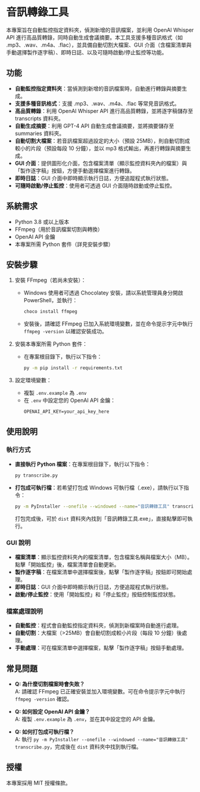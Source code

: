 # 音訊轉錄工具

本專案旨在自動監控指定資料夾，偵測新增的音訊檔案，並利用 OpenAI Whisper API 進行高品質轉錄，同時自動生成會議摘要。本工具支援多種音訊格式（如 .mp3、.wav、.m4a、.flac），並具備自動切割大檔案、GUI 介面（含檔案清單與手動選擇製作逐字稿）、即時日誌、以及可隨時啟動/停止監控等功能。

## 功能

- **自動監控指定資料夾**：當偵測到新增的音訊檔案時，自動進行轉錄與摘要生成。
- **支援多種音訊格式**：支援 .mp3、.wav、.m4a、.flac 等常見音訊格式。
- **高品質轉錄**：利用 OpenAI Whisper API 進行高品質轉錄，並將逐字稿儲存至 transcripts 資料夾。
- **自動生成摘要**：利用 GPT-4 API 自動生成會議摘要，並將摘要儲存至 summaries 資料夾。
- **自動切割大檔案**：若音訊檔案超過設定的大小（預設 25MB），則自動切割成較小的片段（預設每段 10 分鐘），並以 mp3 格式輸出，再進行轉錄與摘要生成。
- **GUI 介面**：提供圖形化介面，包含檔案清單（顯示監控資料夾內的檔案）與「製作逐字稿」按鈕，方便手動選擇檔案進行轉錄。
- **即時日誌**：GUI 介面中即時顯示執行日誌，方便追蹤程式執行狀態。
- **可隨時啟動/停止監控**：使用者可透過 GUI 介面隨時啟動或停止監控。

## 系統需求

- Python 3.8 或以上版本
- FFmpeg（用於音訊檔案切割與轉換）
- OpenAI API 金鑰
- 本專案所需 Python 套件（詳見安裝步驟）

## 安裝步驟

1. 安裝 FFmpeg（若尚未安裝）：
   - Windows 使用者可透過 Chocolatey 安裝，請以系統管理員身分開啟 PowerShell，並執行：
     ```bash
     choco install ffmpeg
     ```
   - 安裝後，請確認 FFmpeg 已加入系統環境變數，並在命令提示字元中執行 `ffmpeg -version` 以確認安裝成功。

2. 安裝本專案所需 Python 套件：
   - 在專案根目錄下，執行以下指令：
     ```bash
     py -m pip install -r requirements.txt
     ```

3. 設定環境變數：
   - 複製 `.env.example` 為 `.env`
   - 在 `.env` 中設定您的 OpenAI API 金鑰：
     ```
     OPENAI_API_KEY=your_api_key_here
     ```

## 使用說明

### 執行方式

- **直接執行 Python 檔案**：在專案根目錄下，執行以下指令：
  ```bash
  py transcribe.py
  ```

- **打包成可執行檔**：若希望打包成 Windows 可執行檔（.exe），請執行以下指令：
  ```bash
  py -m PyInstaller --onefile --windowed --name="音訊轉錄工具" transcribe.py
  ```
  打包完成後，可於 `dist` 資料夾內找到「音訊轉錄工具.exe」，直接點擊即可執行。

### GUI 說明

- **檔案清單**：顯示監控資料夾內的檔案清單，包含檔案名稱與檔案大小（MB）。點擊「開始監控」後，檔案清單會自動更新。
- **製作逐字稿**：在檔案清單中選擇檔案後，點擊「製作逐字稿」按鈕即可開始處理。
- **即時日誌**：GUI 介面中即時顯示執行日誌，方便追蹤程式執行狀態。
- **啟動/停止監控**：使用「開始監控」和「停止監控」按鈕控制監控狀態。

### 檔案處理說明

- **自動監控**：程式會自動監控指定資料夾，偵測到新檔案時自動進行處理。
- **自動切割**：大檔案（>25MB）會自動切割成較小片段（每段 10 分鐘）後處理。
- **手動處理**：可在檔案清單中選擇檔案，點擊「製作逐字稿」按鈕手動處理。

## 常見問題

- **Q: 為什麼切割檔案時會失敗？**  
  A: 請確認 FFmpeg 已正確安裝並加入環境變數。可在命令提示字元中執行 `ffmpeg -version` 確認。

- **Q: 如何設定 OpenAI API 金鑰？**  
  A: 複製 `.env.example` 為 `.env`，並在其中設定您的 API 金鑰。

- **Q: 如何打包成可執行檔？**  
  A: 執行 `py -m PyInstaller --onefile --windowed --name="音訊轉錄工具" transcribe.py`，完成後在 `dist` 資料夾中找到執行檔。

## 授權

本專案採用 MIT 授權條款。 